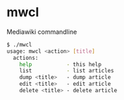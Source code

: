 # mwcl

Mediawiki commandline

```bash
$ ./mwcl
usage: mwcl <action> [title]
  actions:
    help           - this help
    list           - list articles
    dump <title>   - dump article
    edit <title>   - edit article
    delete <title> - delete article
```

